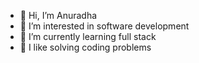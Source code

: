 - 👋 Hi, I’m Anuradha
- 👀 I’m interested in software development
- 🌱 I’m currently learning full stack
- 💞️ I like solving coding problems

<!---
Andivyy11/Andivyy11 is a ✨ special ✨ repository because its `README.md` (this file) appears on your GitHub profile.
You can click the Preview link to take a look at your changes.
--->
